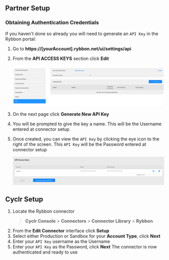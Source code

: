 
<section class="setup partner" markdown="1">

## Partner Setup

<div class="section-content" markdown="1">

### Obtaining Authentication Credentials

If you haven't done so already you will need to generate an `API Key` in the Rybbon portal:

1. Go to **https://[yourAccount].rybbon.net/ui/settings/api**

2. From the **API ACCESS KEYS** section click **Edit**

   ![api key dashboard](./images/rybbon_api_key_dashboard.png)

3. On the next page click **Generate New API Key**

4. You will be prompted to give the key a name. This will be the Username entered at connector setup

5. Once created, you can view the `API Key` by clicking the eye icon to the right of the screen. This `API Key` will be the Password entered at connector setup

   ![api key](./images/rybbon_api_key.png)

</div>

</section>

<section class="setup cyclr" markdown="1">

## Cyclr Setup

<div class="section-content" markdown="1">

1. Locate the Rybbon connector
   > **Cyclr Console** > **Connectors** > **Connector Library** > **Rybbon**
2. From the **Edit Connector** interface click **Setup**
3. Select either Production or Sandbox for your **Account Type**, click **Next**
4. Enter your `API Key` username as the Username
5. Enter your `API Key` as the Password, click **Next**
The connector is now authenticated and ready to use

</div>

</section>
